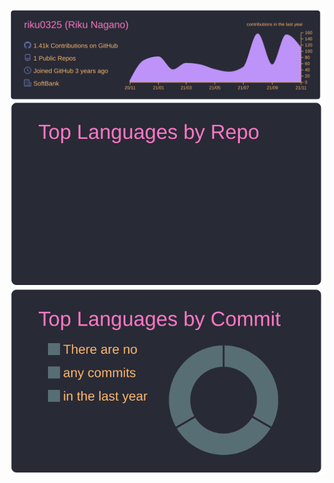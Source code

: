 [![](https://raw.githubusercontent.com/riku0325/riku0325/master/profile-summary-card-output/dracula/0-profile-details.svg)](https://github.com/vn7n24fzkq/github-profile-summary-cards)
[![](https://raw.githubusercontent.com/riku0325/riku0325/master/profile-summary-card-output/dracula/1-repos-per-language.svg)](https://github.com/vn7n24fzkq/github-profile-summary-cards)
[![](https://raw.githubusercontent.com/riku0325/riku0325/master/profile-summary-card-output/dracula/2-most-commit-language.svg)](https://github.com/vn7n24fzkq/github-profile-summary-cards)
